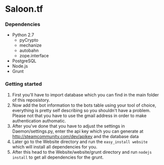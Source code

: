 Saloon.tf
=========
### Dependencies
* Python 2.7
  * pyCrypto
  * mechanize
  * autobahn
  * zope.interface
* PostgreSQL
* Node.js
* Grunt

### Getting started
1. First you'll have to import database which you can find in the main folder of this reposistory.
2. Now add the bot information to the bots table using your tool of choice, everything is pretty self describing so you shouldn't have a problem. Please not that you have to use the gmail address in order to make authentication authomatic.
3. After you've done that you have to adjust the settings in Daemon/settings.py, enter the api key which you can generate at http://steamcommunity.com/dev/apikey and the database data
4. Later go to the Website directory and run the ```easy_install website``` which will install all dependencies for you.
5. After this head to the Website/website/grunt directory and run ```nodejs install``` to get all dependencies for the grunt.
